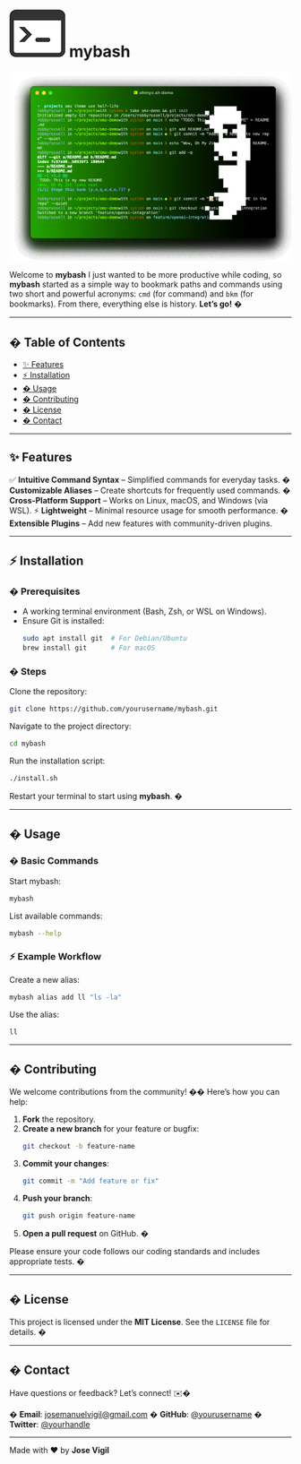 # ![cl](assets/cl.png)   mybash 

![matrix](assets/matrix.png)

Welcome to **mybash**
 I just wanted to be more productive while coding, so **mybash** started as a simple way to bookmark paths and commands using two short and powerful acronyms: `cmd` (for command) and `bkm` (for bookmarks). From there, everything else is history. **Let’s go!** �

---

## � Table of Contents

- [✨ Features](#features)
- [⚡ Installation](#installation)
- [� Usage](#usage)
- [� Contributing](#contributing)
- [� License](#license)
- [� Contact](#contact)

---

## ✨ Features

✅ **Intuitive Command Syntax** – Simplified commands for everyday tasks.
� **Customizable Aliases** – Create shortcuts for frequently used commands.
� **Cross-Platform Support** – Works on Linux, macOS, and Windows (via WSL).
⚡ **Lightweight** – Minimal resource usage for smooth performance.
�️ **Extensible Plugins** – Add new features with community-driven plugins.

---

## ⚡ Installation

### � Prerequisites

- A working terminal environment (Bash, Zsh, or WSL on Windows).
- Ensure Git is installed:
  ```bash
  sudo apt install git  # For Debian/Ubuntu
  brew install git      # For macOS
  ```

### � Steps

Clone the repository:

```bash
git clone https://github.com/yourusername/mybash.git
```

Navigate to the project directory:

```bash
cd mybash
```

Run the installation script:

```bash
./install.sh
```

Restart your terminal to start using **mybash**. �

---

## � Usage

### � Basic Commands

Start mybash:

```bash
mybash
```

List available commands:

```bash
mybash --help
```

### ⚡ Example Workflow

Create a new alias:

```bash
mybash alias add ll "ls -la"
```

Use the alias:

```bash
ll
```

---

## � Contributing

We welcome contributions from the community! �� Here’s how you can help:

1. **Fork** the repository.
2. **Create a new branch** for your feature or bugfix:
   ```bash
   git checkout -b feature-name
   ```
3. **Commit your changes**:
   ```bash
   git commit -m "Add feature or fix"
   ```
4. **Push your branch**:
   ```bash
   git push origin feature-name
   ```
5. **Open a pull request** on GitHub. �

Please ensure your code follows our coding standards and includes appropriate tests. �️

---

## � License

This project is licensed under the **MIT License**. See the `LICENSE` file for details. �

---

## � Contact

Have questions or feedback? Let’s connect! ✉️�

� **Email**: josemanuelvigil@gmail.com
� **GitHub**: [@yourusername](https://github.com/josevigil)
� **Twitter**: [@yourhandle](https://twitter.com/josevigil)

---

Made with ❤️ by **Jose Vigil**
